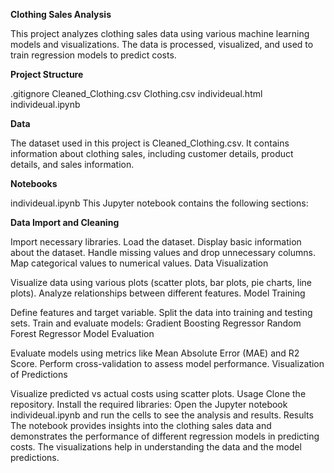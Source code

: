 **Clothing Sales Analysis**

This project analyzes clothing sales data using various machine learning models and visualizations. The data is processed, visualized, and used to train regression models to predict costs.

**Project Structure**

.gitignore
Cleaned_Clothing.csv
Clothing.csv
individeual.html
individeual.ipynb

**Data**

The dataset used in this project is Cleaned_Clothing.csv. It contains information about clothing sales, including customer details, product details, and sales information.

**Notebooks**

individeual.ipynb
This Jupyter notebook contains the following sections:

**Data Import and Cleaning**

Import necessary libraries.
Load the dataset.
Display basic information about the dataset.
Handle missing values and drop unnecessary columns.
Map categorical values to numerical values.
Data Visualization

Visualize data using various plots (scatter plots, bar plots, pie charts, line plots).
Analyze relationships between different features.
Model Training

Define features and target variable.
Split the data into training and testing sets.
Train and evaluate models:
Gradient Boosting Regressor
Random Forest Regressor
Model Evaluation

Evaluate models using metrics like Mean Absolute Error (MAE) and R2 Score.
Perform cross-validation to assess model performance.
Visualization of Predictions

Visualize predicted vs actual costs using scatter plots.
Usage
Clone the repository.
Install the required libraries:
Open the Jupyter notebook individeual.ipynb and run the cells to see the analysis and results.
Results
The notebook provides insights into the clothing sales data and demonstrates the performance of different regression models in predicting costs. The visualizations help in understanding the data and the model predictions.
